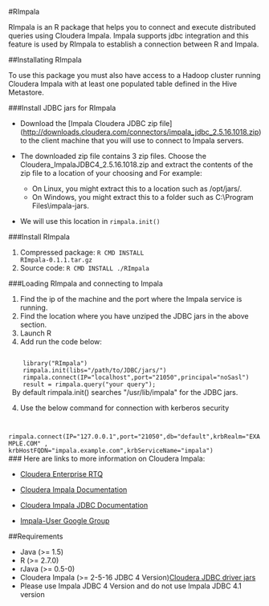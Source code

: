 #RImpala

RImpala is an R package that helps you to connect and execute distributed queries using Cloudera Impala.
Impala supports jdbc integration and this feature is used by RImpala to establish a connection between R and Impala. 

##Installating RImpala

To use this package you must also have access to a Hadoop cluster running Cloudera Impala with at least one populated table defined in the Hive Metastore.

###Install JDBC jars for RImpala

* Download the [Impala Cloudera JDBC zip file] (http://downloads.cloudera.com/connectors/impala_jdbc_2.5.16.1018.zip) to the client machine that you will use to connect to Impala servers.

*  The downloaded zip file contains 3 zip files. Choose the Cloudera_ImpalaJDBC4_2.5.16.1018.zip and extract the contents of the zip file to a location of your choosing and
	For example:
	- On Linux, you might extract this to a location such as /opt/jars/.
	- On Windows, you might extract this to a folder such as C:\Program Files\impala-jars.
* We will use this location in <code>rimpala.init()</code>

###Install RImpala
1. Compressed package: <code>R CMD INSTALL RImpala-0.1.1.tar.gz</code>
2. Source code: <code>R CMD INSTALL ./RImpala</code>

###Loading RImpala and connecting to Impala
1. Find the ip of the machine and the port where the Impala service is running.
2. Find the location where you have unziped the JDBC jars in the above section.
2. Launch R
3. Add run the code below:
 <code>
	library("RImpala")
	rimpala.init(libs="/path/to/JDBC/jars/")
	rimpala.connect(IP="localhost",port="21050",principal="noSasl")
	result = rimpala.query("your query");
 </code>	
By default rimpala.init() searches "/usr/lib/impala" for the JDBC jars.

4. Use the below command for connection with kerberos security
<code>
 rimpala.connect(IP="127.0.0.1",port="21050",db="default",krbRealm="EXAMPLE.COM" ,               krbHostFQDN="impala.example.com",krbServiceName="impala")
</code>
###
Here are links to more information on Cloudera Impala:

- [Cloudera Enterprise RTQ](http://www.cloudera.com/content/cloudera/en/products/cloudera-enterprise-core/cloudera-enterprise-RTQ.html) 

- [Cloudera Impala Documentation](http://www.cloudera.com/content/support/en/documentation/cloudera-impala/cloudera-impala-documentation-v1-latest.html)

- [Cloudera Impala JDBC Documentation](http://www.cloudera.com/content/cloudera/en/documentation/connectors/latest/PDF/Cloudera-JDBC-Driver-for-Impala-Install-Guide.pdf)

- [Impala-User Google Group](https://groups.google.com/a/cloudera.org/forum/?fromgroups#!forum/impala-user)
 
##Requirements
- Java (>= 1.5)
- R (>= 2.7.0)
- rJava (>= 0.5-0)
- Cloudera Impala (>= 2-5-16 JDBC 4 Version)[Cloudera JDBC driver jars](http://downloads.cloudera.com/connectors/impala_jdbc_2.5.16.1018.zip)
- Please use Impala JDBC 4 Version and do not use Impala JDBC 4.1 version

